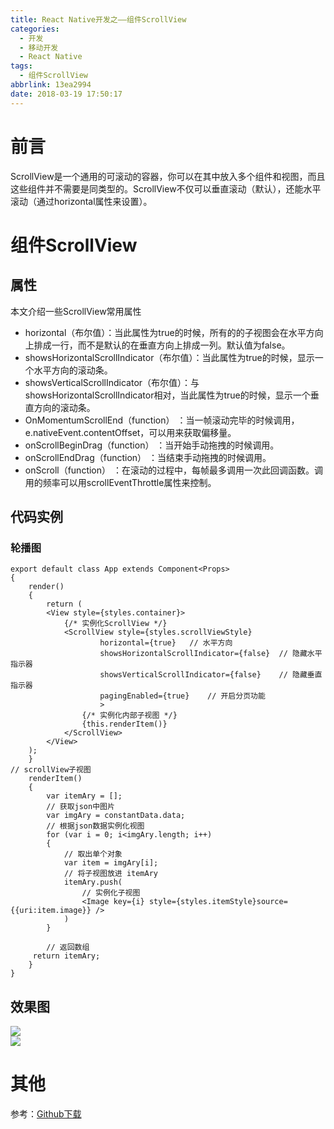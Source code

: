 ```yaml
---
title: React Native开发之——组件ScrollView
categories:
  - 开发
  - 移动开发
  - React Native
tags:
  - 组件ScrollView
abbrlink: 13ea2994
date: 2018-03-19 17:50:17
---
```

# 前言 
ScrollView是一个通用的可滚动的容器，你可以在其中放入多个组件和视图，而且这些组件并不需要是同类型的。ScrollView不仅可以垂直滚动（默认），还能水平滚动（通过horizontal属性来设置）。  

<!--more-->

# 组件ScrollView
## 属性
本文介绍一些ScrollView常用属性  

- horizontal（布尔值）：当此属性为true的时候，所有的的子视图会在水平方向上排成一行，而不是默认的在垂直方向上排成一列。默认值为false。
- showsHorizontalScrollIndicator（布尔值）：当此属性为true的时候，显示一个水平方向的滚动条。
- showsVerticalScrollIndicator（布尔值）：与showsHorizontalScrollIndicator相对，当此属性为true的时候，显示一个垂直方向的滚动条。
- OnMomentumScrollEnd（function） ：当一帧滚动完毕的时候调用，e.nativeEvent.contentOffset，可以用来获取偏移量。
- onScrollBeginDrag（function） ：当开始手动拖拽的时候调用。
- onScrollEndDrag（function） ：当结束手动拖拽的时候调用。
- onScroll（function） ：在滚动的过程中，每帧最多调用一次此回调函数。调用的频率可以用scrollEventThrottle属性来控制。

## 代码实例 

### 轮播图 

	export default class App extends Component<Props> 
	{
		render() 
		{
    		return (
        	<View style={styles.container}>
            	{/* 实例化ScrollView */}
            	<ScrollView style={styles.scrollViewStyle}
                        horizontal={true}   // 水平方向
                        showsHorizontalScrollIndicator={false}  // 隐藏水平指示器
                        showsVerticalScrollIndicator={false}    // 隐藏垂直指示器
                        pagingEnabled={true}    // 开启分页功能
            			>
                	{/* 实例化内部子视图 */}
                	{this.renderItem()}
            	</ScrollView>
        	</View>
    	);
		}
	// scrollView子视图
    	renderItem() 
		{
    	    var itemAry = [];
    	    // 获取json中图片
    	    var imgAry = constantData.data;
    	    // 根据json数据实例化视图
    	    for (var i = 0; i<imgAry.length; i++) 
			{
    	        // 取出单个对象
    	        var item = imgAry[i];
    	        // 将子视图放进 itemAry
    	        itemAry.push(
    	            // 实例化子视图
    	            <Image key={i} style={styles.itemStyle}source=	{{uri:item.image}} />
            	)
        	}

        	// 返回数组
       	 return itemAry;
    	}
	}
## 效果图 
![][1]  
![][2]  
# 其他 
参考：[Github下载][3]

[1]: https://raw.githubusercontent.com/PGzxc/images/master/blog-images/rn-scroll-view.gif
[2]: https://raw.githubusercontent.com/PGzxc/images/master/blog-images/rn-scroll-top.gif
[3]: https://github.com/PGzxc/RN_ScrollView